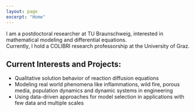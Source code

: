 ```yaml
---
layout: page
excerpt: "Home"
---
```


I am a postdoctoral researcher at TU Braunschweig, interested in mathematical modeling and differential equations. <br>
Currently, I hold a COLIBRI research professorship at the University of Graz. 



## Current Interests and Projects:

- Qualitative solution behavior of reaction diffusion equations
- Modeling real world phenomena like inflammations, wild fire, porous media, population dynamics and dynamic systems in engineering
- Using data-driven approaches for model selection in applications with few data and multiple scales
